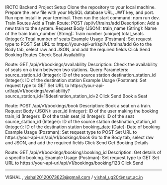 IRCTC Backend Project
Setup
Clone the repository to your local machine.
Prepare the .env file with your MySQL database URL, JWT key, and port.
Run npm install in your terminal.
Then run the start command: npm run dev.
Train Routes
Add a Train
Route: POST /api/v1/trains/add
Description: Add a new train to the system.
Request Body (JSON):
train_name (String): Name of the train
train_number (String): Train number (unique)
total_seats (Integer): Total number of seats
Example Usage (Postman):
Set request type to POST
Set URL to https://your-api-url/api/v1/trains/add
Go to the Body tab, select raw and JSON, and add the required fields
Click Send
Booking Routes
Check Seat Availability

Route: GET /api/v1/bookings/availability
Description: Check the availability of seats on a train between two stations.
Query Parameters:
source_station_id (Integer): ID of the source station
destination_station_id (Integer): ID of the destination station
Example Usage (Postman):
Set request type to GET
Set URL to https://your-api-url/api/v1/bookings/availability?source_station_id=1&destination_station_id=2
Click Send
Book a Seat

Route: POST /api/v1/bookings/book
Description: Book a seat on a train.
Request Body (JSON):
user_id (Integer): ID of the user making the booking
train_id (Integer): ID of the train
seat_id (Integer): ID of the seat
source_station_id (Integer): ID of the source station
destination_station_id (Integer): ID of the destination station
booking_date (Date): Date of booking
Example Usage (Postman):
Set request type to POST
Set URL to https://your-api-url/api/v1/bookings/book
Go to the Body tab, select raw and JSON, and add the required fields
Click Send
Get Booking Details

Route: GET /api/v1/bookings/booking/:booking_id
Description: Get details of a specific booking.
Example Usage (Postman):
Set request type to GET
Set URL to https://your-api-url/api/v1/bookings/booking/123
Click Send

---
VISHAL , vishal20120073623@gmail.com / vishal_ug20@nsut.ac.in

